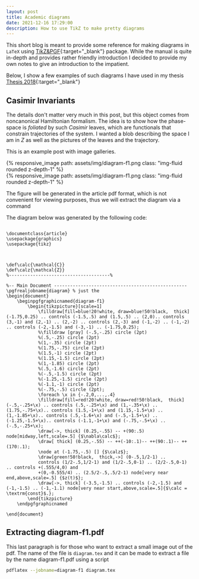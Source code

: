 ```yaml
---
layout: post
title: Academic diagrams
date: 2021-12-16 17:29:00
description: How to use TikZ to make pretty diagrams
---
```


This short blog is meant to provide some reference for making diagrams in `LaTeX` using [TikZ&PGF](https://www.bu.edu/math/files/2013/08/tikzpgfmanual.pdf){:target="\_blank"} package. While the manual is quite in-depth and provides rather friendly introduction I decided to provide my own notes to give an introduction to the impatient. 

Below, I show a few examples of such diagrams I have used in my thesis [Thesis 2018](https://repositories.lib.utexas.edu/handle/2152/68628){:target="\_blank"}

## Casimir Invariants

The details don't matter very much in this post, but this object comes from noncanonical Hamiltonian formalism. The idea is to show how the phase-space is *foliated* by such *Casimir* leaves, which are functionals that constrain trajectories of the system. I wanted a blob describing the space I am in $Z$ as well as the pictures of the leaves and the trajectory.

This is an example post with image galleries.

<div class="row mt-3">
    <div class="col-sm mt-3 mt-md-0">
        {% responsive_image path: assets/img/diagram-f1.png class: "img-fluid rounded z-depth-1" %}
    </div>
    <div class="col-sm mt-3 mt-md-0">
        {% responsive_image path: assets/img/diagram-f1.png class: "img-fluid rounded z-depth-1" %}
    </div>
</div>



The figure will be generated in the article pdf format, which is not convenient for viewing purposes, thus we will extract the diagram via a command



The diagram below was generated by the following code:

```

\documentclass{article}
\usepackage{graphics}
\usepackage{tikz}



\def\calc{\mathcal{C}}
\def\calz{\mathcal{Z}}
%--------------------------------------% 

%-- Main Document --------------------------------------------------
\pgfrealjobname{diagram} % just the 
\begin{document}
	\beginpgfgraphicnamed{diagram-f1}
		\begin{tikzpicture}[scale=1]
			\filldraw[fill=blue!20!white, draw=blue!50!black,  thick] (-1.75,0.25) .. controls (-1.5,.5) and (1.5,.5) .. (2,0).. controls (3,-1) and (2,-1) .. (2,-2) .. controls (2,-3) and (-1,-2) .. (-1,-2) .. controls (-2,-1.5) and (-3,-1) .. (-1.75,0.25);
			%\filldraw [gray] (-.5,-.25) circle (2pt)
			%(.5,-.25) circle (2pt)
			%(1,-.35) circle (2pt)
			%(1.75,-.75) circle (2pt)
			%(1.5,-1) circle (2pt)
			%(1.15,-1.5) circle (2pt)
			%(1,-1.85) circle (2pt)
			%(.5,-1.6) circle (2pt)
			%(-.5,-1.5) circle (2pt)
			%(-1.25,-1.5) circle (2pt)
			%(-1.1,-1) circle (2pt)
			%(-.75,-.5) circle (2pt);
			\foreach \x in {-.2,0,...,.4}	
			\filldraw[fill=red!20!white, draw=red!50!black,  thick] (-.5,-.25+\x) .. controls (.5,-.25+\x) and (1,-.35+\x) .. (1.75,-.75+\x).. controls (1.5,-1+\x) and (1.15,-1.5+\x) .. (1,-1.85+\x).. controls (.5,-1.6+\x) and (-.5,-1.5+\x) .. (-1.25,-1.5+\x).. controls (-1.1,-1+\x) and (-.75,-.5+\x) .. (-.5,-.25+\x);
			\draw[->, thick] (0.25,-.55) -- +(90:.5) node[midway,left,scale=.5] {$\nabla\calc$};
			\draw[ thick] (0.25,-.55) -- ++(-10:.1)-- ++(90:.1)-- ++(170:.1);
			\node at (-1.75,-.5) [] {$\calz$};
			\draw[green!50!black,  thick,->] (0-.5,1/2-1) ..
			controls (1/2-.5,1/2-1) and (1/2-.5,0-1) .. (2/2-.5,0-1) .. controls +(.555/4,0) and
			+(0,-0.555/4) .. (2.5/2-.5,.5/2-1) node[very near end,above,scale=.5] {$z(t)$};
			\draw[->, thick] (-3.5,-1.5) .. controls (-2,-1.5) and (-1,-1.5) .. (-1,-1.1) node[very near start,above,scale=.5]{$\calc = \textrm{const}$.};
		\end{tikzpicture}
	\endpgfgraphicnamed
        			
\end{document}

```

## Extracting diagram-f1.pdf

This last paragraph is for those who want to extract a small image out of the pdf. The name of the file is `diagram.tex` and it can be made to extract a file by the name diagram-f1.pdf using a script 
```bash
pdflatex --jobname=diagram-f1 diagram.tex
```
